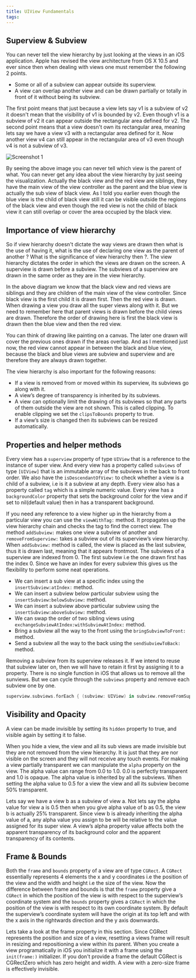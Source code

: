```yaml
---
title: UIView Fundamentals
tags:
---
```


## Superview & Subview
You can never tell the view hierarchy by just looking at the views in an iOS application. Apple has revised the view architecture from OS X 10.5 and ever since then when dealing with views one must remember the following 2 points.
- Some or all of a subview can appear outside its superview.
- A view can overlap another view and can be drawn partially or totally in front of it without being its subview.

The first point means that just because a view lets say v1 is a subview of v2 it doesn't mean that the visibility of v1 is bounded by v2. Even though v1 is a subview of v2 it can appear outside the rectangular area defined for v2. The second point means that a view doesn't own its rectangular area, meaning lets say we have a view v3 with a rectangular area defined for it. Now another view v4 can still appear in the rectangular area of v3 even though v4 is not a subview of v3.

![Screenshot 1](/img/ios-views/view-hierarchy.png)

By seeing the above image you can never tell which view is the parent of what. You can never get any idea about the view hierarchy by just seeing the visualization. Actually the black view and the red view are siblings, they have the main view of the view controller as the parent and the blue view is actually the sub view of black view. As I told you earlier even though the blue view is the child of black view still it can be visible outside the regions of the black view and even though the red view is not the child of black view it can still overlap or cover the area occupied by the black view.


## Importance of view hierarchy
So if view hierarchy doesn't dictate the way views are drawn then what is the use of having it, what is the use of declaring one view as the parent of another ? What is the significance of view hierarchy then ?. The view hierarchy dictates the order in which the views are drawn on the screen. A superview is drawn before a subview. The subviews of a superview are drawn in the same order as they are in the view hierarchy. 

In the above diagram we know that the black view and red views are siblings and they are children of the main view of the view controller. Since black view is the first child it is drawn first. Then the red view is drawn. When drawing a view you draw all the super views along with it. But we need to remember here that parent views is drawn before the child views are drawn. Therefore the order of drawing here is first the black view is drawn then the blue view and then the red view.

You can think of drawing like painting on a canvas. The later one drawn will cover the previous ones drawn if the areas overlap. And as I mentioned just now, the red view cannot appear in between the black and blue view, because the black and blue views are subview and superview and are therefore they are always drawn together.

The view hierarchy is also important for the following reasons:
- If a view is removed from or moved within its superview, its subviews go along with it.
- A view’s degree of transparency is inherited by its subviews.
- A view can optionally limit the drawing of its subviews so that any parts of them outside the view are not shown. This is called clipping. To enable clipping we set the `clipsToBounds` property to true.
- If a view’s size is changed then its subviews can be resized automatically.

## Properties and helper methods
Every view has a `superview` property of type `UIView` that is a reference to the instance of super view. And every view has a property called `subviews` of type `[UIView]` that is an immutable array of the subviews in the back to front order. We also have the `isDescendantOfView:` to check whether a view is a child of a subview, i.e is it a subview at any depth. Every view also has a property called `tag` which is a simple numeric value. Every view has a `backgroundColor` property that sets the background color for the view and if set to nil(default value) then in has a transparent background.

If you need any reference to a view higher up in the hierarchy from a particular view you can use the `viewWithTag:` method. It propagates up the view hierarchy chain and checks the tag to find the correct view. The method `addSubview:` makes one view a subview of another and `removeFromSuperview:` takes a subview out of its superview’s view hierarchy. When `addSubview:` method is called, the view is placed as the last subview, thus it is drawn last, meaning that it appears frontmost. The subviews of a superview are indexed from 0. The first subview i.e the one drawn first has the index 0. Since we have an index for every subview this gives us the flexibility to perform some neat operations. 
- We can insert a sub view at a specific index using the `insertSubview:atIndex:` method. 
- We can insert a subview below particular subview using the `insertSubview:belowSubview:` method.
- We can insert a subview above particular subview using the `insertSubview:aboveSubview:` method.
- We can swap the order of two sibling views using `exchangeSubviewAtIndex:withSubviewAtIndex:` method.
- Bring a subview all the way to the front using the `bringSubviewToFront:` method.
- Send a subview all the way to the back using the `sendSubviewToBack:` method.

Removing a subview from its superview releases it. If we intend to reuse that subview later on, then we will have to retain it first by assigning it to a property. There is no single function in iOS that allows us to remove all the sunviews. But we can cycle through the `subviews` property and remove each subview one by one.
```swift
superview.subviews.forEach { (subview: UIView) in subview.removeFromSuperview() }
```

## Visibility and Opacity
A view can be made invisible by setting its `hidden` property to true, and visible again by setting it to false.

When you hide a view, the view and all its sub views are made invisible but they are not removed from the view hierarchy. It is just that they are nor visible on the screen and they will not receive any touch events. For making a view partially transparent we can manipulate the `alpha` property on the view. The alpha value can range from 0.0 to 1.0. 0.0 is perfectly transparent and 1.0 is opaque. The alpha value is inherited by all the subviews. When setting the alpha value to 0.5 for a view the view and all its subview become 50% transparent.

Lets say we have a view b as a subview of view a. Not lets say the alpha value for view a is 0.5 then when you give alpha value of b as 0.5, the view b is actually 25% transparent. Since view b is already inheriting the alpha value of a, any alpha value you assign to be will be relative to the value assigned for its super view. A view’s alpha property value affects both the apparent transparency of its background color and the apparent transparency of its contents.

## Frame & Bounds
Both the `frame` and `bounds` property of a view are of type `CGRect`. A `CGRect` essentially represents 4 elements the x and y coordinates i.e the position of the view and the width and height i.e the size of the view. Now the difference between frame and bounds is that the `frame` property give a `CGRect` in which the position of the view is with respect to the superview’s coordinate system and the `bounds` property gives a `CGRect` in which the position of the view is with respect to its own coordinate system. By default the superview’s coordinate system will have the origin at its top left and with the x axis in the rightwards direction and the y axis downwards.

Lets take a look at the frame property in this section. Since CGRect represents the position and size of a view, resetting a views frame will result in resizing and repositioning a view within its parent. When you create a view programatically in iOS you initialize it with a frame using the `init(frame:)` initializer. If you don't provide a frame the default CGRect is CGRectZero which has zero height and width. A view with a zero-size frame is effectively invisible.